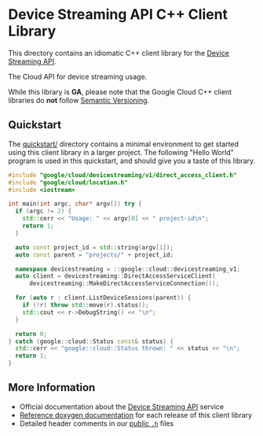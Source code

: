 # Device Streaming API C++ Client Library

This directory contains an idiomatic C++ client library for the
[Device Streaming API][cloud-service-docs].

The Cloud API for device streaming usage.

While this library is **GA**, please note that the Google Cloud C++ client
libraries do **not** follow [Semantic Versioning](https://semver.org/).

## Quickstart

The [quickstart/](quickstart/README.md) directory contains a minimal environment
to get started using this client library in a larger project. The following
"Hello World" program is used in this quickstart, and should give you a taste of
this library.

<!-- inject-quickstart-start -->

```cc
#include "google/cloud/devicestreaming/v1/direct_access_client.h"
#include "google/cloud/location.h"
#include <iostream>

int main(int argc, char* argv[]) try {
  if (argc != 2) {
    std::cerr << "Usage: " << argv[0] << " project-id\n";
    return 1;
  }

  auto const project_id = std::string(argv[1]);
  auto const parent = "projects/" + project_id;

  namespace devicestreaming = ::google::cloud::devicestreaming_v1;
  auto client = devicestreaming::DirectAccessServiceClient(
      devicestreaming::MakeDirectAccessServiceConnection());

  for (auto r : client.ListDeviceSessions(parent)) {
    if (!r) throw std::move(r).status();
    std::cout << r->DebugString() << "\n";
  }

  return 0;
} catch (google::cloud::Status const& status) {
  std::cerr << "google::cloud::Status thrown: " << status << "\n";
  return 1;
}
```

<!-- inject-quickstart-end -->

## More Information

- Official documentation about the [Device Streaming API][cloud-service-docs]
  service
- [Reference doxygen documentation][doxygen-link] for each release of this
  client library
- Detailed header comments in our [public `.h`][source-link] files

[cloud-service-docs]: https://cloud.google.com/device-streaming/docs
[doxygen-link]: https://cloud.google.com/cpp/docs/reference/devicestreaming/latest/
[source-link]: https://github.com/googleapis/google-cloud-cpp/tree/main/google/cloud/devicestreaming
